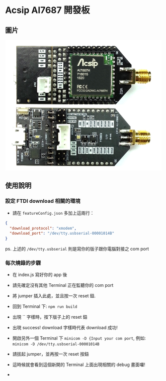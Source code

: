 # Acsip AI7687 開發板

## 圖片

![](../ascip7687.jpg)

## 使用說明


### 設定 FTDI download 相關的環境 
* 請在 `featureConfig.json` 多加上這兩行：

``` json
{
  "download_protocol": "xmodem",
  "download_port": "/dev/tty.usbserial-00001014B"
}
```

ps. 上述的 `/dev/tty.usbserial` 則是寫你的版子跟你電腦對接之 com port 

### 每次燒錄的步驟
* 在 index.js 寫好你的 app 後
* 請先確定沒有其他 Terminal 正在監聽你的 com port
* 將 jumper 插入此處，並且按一次 reset 鈕.
* 回到 Terminal 下: `npm run build` 
* 出現 `` 字樣時，按下版子上的 reset 鈕
* 出現 success! download 字樣時代表 download 成功!
* 開啟另外一個 Terminal 下 `minicom -D {Input your com port`, 例如: `minicom -D /dev/tty.usbserial-00001014B`
* 請拔起 jumper，並再按一次 reset 按鈕
* 這時候就會看到這個新開的 Terminal 上面出現相關的 debug 畫面囉!
 
* 
